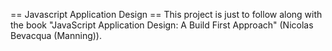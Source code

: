 == Javascript Application Design ==
This project is just to follow along with the book "JavaScript Application Design: A Build First Approach" (Nicolas Bevacqua (Manning)).
